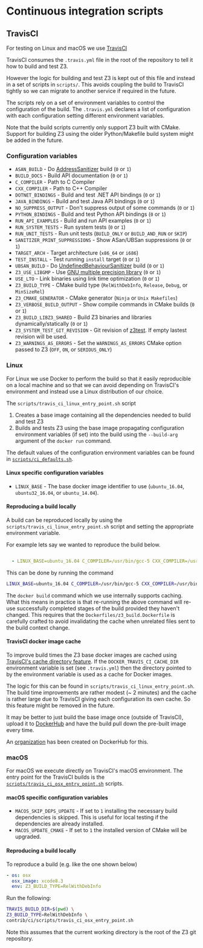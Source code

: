 # Continuous integration scripts

## TravisCI

For testing on Linux and macOS we use [TravisCI](https://travis-ci.org/)

TravisCI consumes the `.travis.yml` file in the root of the repository
to tell it how to build and test Z3.

However the logic for building and test Z3 is kept out of this file
and instead in a set of scripts in `scripts/`. This avoids
coupling the build to TravisCI tightly so we can migrate to another
service if required in the future.

The scripts rely on a set of environment variables to control the configuration
of the build. The `.travis.yml` declares a list of configuration with each
configuration setting different environment variables.

Note that the build scripts currently only support Z3 built with CMake. Support
for building Z3 using the older Python/Makefile build system might be added in
the future.

### Configuration variables

* `ASAN_BUILD` - Do [AddressSanitizer](https://github.com/google/sanitizers/wiki/AddressSanitizer) build (`0` or `1`)
* `BUILD_DOCS` - Build API documentation (`0` or `1`)
* `C_COMPILER` - Path to C Compiler
* `CXX_COMPILER` - Path to C++ Compiler
* `DOTNET_BINDINGS` - Build and test .NET API bindings (`0` or `1`)
* `JAVA_BINDINGS` - Build and test Java API bindings (`0` or `1`)
* `NO_SUPPRESS_OUTPUT` - Don't suppress output of some commands (`0` or `1`)
* `PYTHON_BINDINGS` - Build and test Python API bindings (`0` or `1`)
* `RUN_API_EXAMPLES` - Build and run API examples (`0` or `1`)
* `RUN_SYSTEM_TESTS` - Run system tests (`0` or `1`)
* `RUN_UNIT_TESTS` - Run unit tests (`BUILD_ONLY` or `BUILD_AND_RUN` or `SKIP`)
* `SANITIZER_PRINT_SUPPRESSIONS` - Show ASan/UBSan suppressions (`0` or `1`)
* `TARGET_ARCH` - Target architecture (`x86_64` or `i686`)
* `TEST_INSTALL` - Test running `install` target (`0` or `1`)
* `UBSAN_BUILD` - Do [UndefinedBehaviourSanitizer](https://clang.llvm.org/docs/UndefinedBehaviorSanitizer.html) build (`0` or `1`)
* `Z3_USE_LIBGMP` - Use [GNU multiple precision library](https://gmplib.org/) (`0` or `1`)
* `USE_LTO` - Link binaries using link time optimization (`0` or `1`)
* `Z3_BUILD_TYPE` - CMake build type (`RelWithDebInfo`, `Release`, `Debug`, or `MinSizeRel`)
* `Z3_CMAKE_GENERATOR` - CMake generator (`Ninja` or `Unix Makefiles`)
* `Z3_VERBOSE_BUILD_OUTPUT` - Show compile commands in CMake builds (`0` or `1`)
* `Z3_BUILD_LIBZ3_SHARED` - Build Z3 binaries and libraries dynamically/statically (`0` or `1`)
* `Z3_SYSTEM_TEST_GIT_REVISION` - Git revision of [z3test](https://github.com/Z3Prover/z3test). If empty lastest revision will be used.
* `Z3_WARNINGS_AS_ERRORS` - Set the `WARNINGS_AS_ERRORS` CMake option passed to Z3 (`OFF`, `ON`, or `SERIOUS_ONLY`)

### Linux

For Linux we use Docker to perform the build so that it easily reproducible
on a local machine and so that we can avoid depending on TravisCI's environment
and instead use a Linux distribution of our choice.

The `scripts/travis_ci_linux_entry_point.sh` script

1. Creates a base image containing all the dependencies needed to build and test Z3
2. Builds and tests Z3 using the base image propagating configuration environment
   variables (if set) into the build using the `--build-arg` argument of the `docker run`
   command.

The default values of the configuration environment variables
can be found in
[`scripts/ci_defaults.sh`](scripts/ci_defaults.sh).

#### Linux specific configuration variables

* `LINUX_BASE` - The base docker image identifier to use (`ubuntu_16.04`, `ubuntu32_16.04`, or `ubuntu_14.04`).

#### Reproducing a build locally

A build can be reproduced locally by using the
`scripts/travis_ci_linux_entry_point.sh` script and setting the appropriate
environment variable.

For example lets say we wanted to reproduce the build below.

```yaml

  - LINUX_BASE=ubuntu_16.04 C_COMPILER=/usr/bin/gcc-5 CXX_COMPILER=/usr/bin/g++-5 TARGET_ARCH=x86_64 Z3_BUILD_TYPE=RelWithDebInfo
```

This can be done by running the command

```bash
LINUX_BASE=ubuntu_16.04 C_COMPILER=/usr/bin/gcc-5 CXX_COMPILER=/usr/bin/g++-5 TARGET_ARCH=x86_64 Z3_BUILD_TYPE=RelWithDebInfo scripts/travis_ci_linux_entry_point.sh
```

The `docker build` command which we use internally supports caching. What this
means in practice is that re-running the above command will re-use successfully
completed stages of the build provided they haven't changed. This requires that
the `Dockerfiles/z3_build.Dockerfile` is carefully crafted to avoid invalidating
the cache when unrelated files sent to the build context change.

#### TravisCI docker image cache

To improve build times the Z3 base docker images are cached using
[TravisCI's cache directory feature](https://docs.travis-ci.com/user/caching).
If the `DOCKER_TRAVIS_CI_CACHE_DIR` environment variable is set (see `.travis.yml`)
then the directory pointed to by the environment variable is used as a cache
for Docker images.

The logic for this can be found in `scripts/travis_ci_linux_entry_point.sh`.
The build time improvements are rather modest (~ 2 minutes) and the cache is
rather large due to TravisCI giving each configuration its own cache. So this
feature might be removed in the future.

It may be better to just build the base image once (outside of TravisCI), upload
it to [DockerHub](https://hub.docker.com/) and have the build pull down the pre-built
image every time.

An [organization](https://hub.docker.com/u/z3prover/) has been created on
DockerHub for this.

### macOS

For macOS we execute directly on TravisCI's macOS environment.  The entry point
for the TravisCI builds is the
[`scripts/travis_ci_osx_entry_point.sh`](scripts/travis_ci_osx_entry_point.sh)
scripts.

#### macOS specific configuration variables

* `MACOS_SKIP_DEPS_UPDATE` - If set to `1` installing the necessary build dependencies
  is skipped. This is useful for local testing if the dependencies are already installed.
* `MACOS_UPDATE_CMAKE` - If set to `1` the installed version of CMake will be upgraded.

#### Reproducing a build locally

To reproduce a build (e.g. like the one shown below)

```yaml
- os: osx
  osx_image: xcode8.3
  env: Z3_BUILD_TYPE=RelWithDebInfo 
```

Run the following:

```bash
TRAVIS_BUILD_DIR=$(pwd) \
Z3_BUILD_TYPE=RelWithDebInfo \
contrib/ci/scripts/travis_ci_osx_entry_point.sh
```

Note this assumes that the current working directory is the root of the Z3
git repository.
